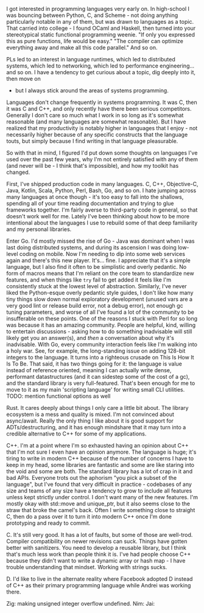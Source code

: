 I got interested in programming languages very early on. In high-school I was
bouncing between Python, C, and Scheme - not doing anything particularly
notable in any of them, but was drawn to languages as a topic. That carried
into college - I found OCaml and Haskell, then turned into your stereotypical
static functional programming weenie. "If only you expressed this as pure
functions, life would be easy." "The compiler can optimize everything away and
make all this code parallel." And so on.

PLs led to an interest in language runtimes, which led to distributed systems,
which led to networking, which led to performance engineering... and so on. I
have a tendency to get curious about a topic, dig deeply into it, then move on
- but I always stick around the areas of systems programming.

Languages don't change frequently in systems programming. It was C, then it was
C and C++, and only recently have there been serious competitors. Generally I
don't care so much what I work in so long as it's somewhat reasonable (and many
languages are somewhat reasonable). But I have realized that my productivity is
notably higher in languages that I enjoy - not necessarily higher because of
any specific constructs that the language touts, but simply because I find
writing in that language pleasurable.

So with that in mind, I figured I'd put down some thoughts on languages I've
used over the past few years, why I'm not entirely satisfied with any of them
(and never will be - I think that's impossible), and how my toolkit has
changed.

First, I've shipped production code in many languages. C, C++, Objective-C,
Java, Kotlin, Scala, Python, Perl, Bash, Go, and so on. I hate jumping across
many languages at once though - it's too easy to fall into the shallows,
spending all of your time reading documentation and trying to glue frameworks
together. I'm fairly averse to third-party code in general, so that doesn't
work well for me. Lately I've been thinking about how to be more intentional
about the languages I use to rebuild some of that deep familiarity and my
personal libraries.

Enter Go. I'd mostly missed the rise of Go - Java was dominant when I was last
doing distributed systems, and during its ascension I was doing low-level
coding on mobile. Now I'm needing to dip into some web services again and
there's this new player. It's... fine. I appreciate that it's a simple
language, but I also find it often to be simplistic and overly pedantic. No
form of macros means that I'm reliant on the core team to standardize new
features, and when things like `try` fail to get added it feels like I'm
consistently stuck at the lowest level of abstraction. Similarly, I've never
liked the Python-esque overly pedantic style guides, I don't like how many tiny
things slow down normal exploratory development (unused vars are a very good
lint or release build error, not a debug error), not enough gc tuning
parameters, and worse of all I've found a lot of the community to be
insufferable on these points. One of the reasons I stuck with Perl for so long
was because it has an amazing community. People are helpful, kind, willing to
entertain discussions - asking how to do something inadvisable will still
likely get you an answer(s), and _then_ a conversation about why it's
inadvisable. With Go, every community interaction feels like I'm walking into a
holy war. See, for example, the long-standing issue on adding 128-bit integers
to the language. It turns into a righteous crusade on This Is How It Is To Be.
That said, it has two things going for it: the language is value instead of
reference oriented, meaning I can actually write dense, performant
datastructures (and it can sidestep some of the cost of a gc), and the standard
library is very full-featured. That's been enough for me to move to it as my
main 'scripting language' for writing small CLI utilities.
TODO: mention functional options as well

Rust. It cares deeply about things I only care a little bit about. The library
ecosystem is a mess and quality is mixed. I'm not convinced about async/await.
Really the only thing I like about it is good support for ADTs/destructuring,
and it has enough mindshare that it may turn into a credible alternative to C++
for some of my applications.

C++. I'm at a point where I'm so exhausted having an opinion about C++ that I'm
not sure I even have an opinion anymore. The language is huge; it's tiring to
write in modern C++ because of the number of concerns I have to keep in my
head, some libraries are fantastic and some are like staring into the void and
some are both. The standard library has a lot of crap in it and bad APIs.
Everyone trots out the aphorism "you pick a subset of the language", but I've
found that very difficult in practice - codebases of any size and teams of any
size have a tendency to grow to include all features unless kept strictly under
control. I don't want many of the new features. I'm mostly okay with std::move
and unique_ptr, but it also seems close to the straw that broke the camel's
back. Often I write something close to straight C, then do a pass over it to
turn it into modern C++ once I'm done prototyping and ready to commit.

C. It's still very good. It has a lot of faults, but some of those are
well-trod. Compiler compatibility on newer revisions can suck. Things have
gotten better with sanitizers. You need to develop a reusable library, but I
think that's much less work than people think it is. I've had people choose C++
because they didn't want to write a dynamic array or hash map - I have trouble
understanding that mindset. Working with strings sucks.

D. I'd like to live in the alternate reality where Facebook adopted D instead
of C++ as their primary programming language while Andrei was working there.

Zig: making unsigned integer overflow undefined.
Nim: 
Jai:
